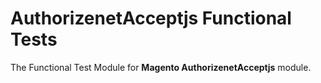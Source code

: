 # AuthorizenetAcceptjs Functional Tests

The Functional Test Module for **Magento AuthorizenetAcceptjs** module.
